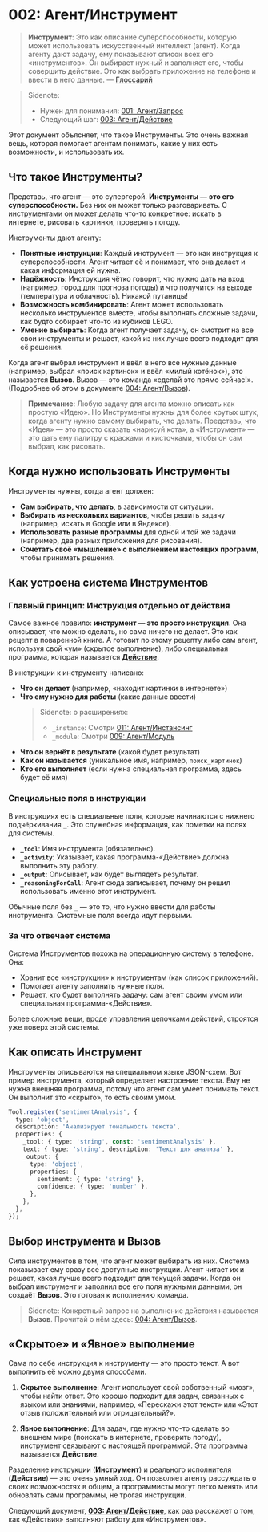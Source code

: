 # 002: Агент/Инструмент

> **Инструмент**: Это как описание суперспособности, которую может использовать искусственный интеллект (агент). Когда агенту дают задачу, ему показывают список всех его «инструментов». Он выбирает нужный и заполняет его, чтобы совершить действие. Это как выбрать приложение на телефоне и ввести в него данные. — [Глоссарий](./000_glossary.md)

> Sidenote:
> 
> *   Нужен для понимания: [001: Агент/Запрос](./001_agent_request.md)
> *   Следующий шаг: [003: Агент/Действие](./003_agent_activity.md)

Этот документ объясняет, что такое Инструменты. Это очень важная вещь, которая помогает агентам понимать, какие у них есть возможности, и использовать их.

## Что такое Инструменты?

Представь, что агент — это супергерой. **Инструменты — это его суперспособности.** Без них он может только разговаривать. С инструментами он может делать что-то конкретное: искать в интернете, рисовать картинки, проверять погоду.

Инструменты дают агенту:

- **Понятные инструкции**: Каждый инструмент — это как инструкция к суперспособности. Агент читает её и понимает, что она делает и какая информация ей нужна.
- **Надёжность**: Инструкция чётко говорит, что нужно дать на вход (например, город для прогноза погоды) и что получится на выходе (температура и облачность). Никакой путаницы!
- **Возможность комбинировать**: Агент может использовать несколько инструментов вместе, чтобы выполнять сложные задачи, как будто собирает что-то из кубиков LEGO.
- **Умение выбирать**: Когда агент получает задачу, он смотрит на все свои инструменты и решает, какой из них лучше всего подходит для её решения.

Когда агент выбрал инструмент и ввёл в него все нужные данные (например, выбрал «поиск картинок» и ввёл «милый котёнок»), это называется **Вызов**. Вызов — это команда «сделай это прямо сейчас!». (Подробнее об этом в документе [004: Агент/Вызов](./004_agent_call.md)).

> **Примечание**: Любую задачу для агента можно описать как простую «Идею». Но Инструменты нужны для более крутых штук, когда агенту нужно самому выбирать, что делать. Представь, что «Идея» — это просто сказать «нарисуй кота», а «Инструмент» — это дать ему палитру с красками и кисточками, чтобы он сам выбрал, как рисовать.

## Когда нужно использовать Инструменты

Инструменты нужны, когда агент должен:

- **Сам выбирать, что делать**, в зависимости от ситуации.
- **Выбирать из нескольких вариантов**, чтобы решить задачу (например, искать в Google или в Яндексе).
- **Использовать разные программы** для одной и той же задачи (например, два разных приложения для рисования).
- **Сочетать своё «мышление» с выполнением настоящих программ**, чтобы принимать решения.

## Как устроена система Инструментов

### Главный принцип: Инструкция отдельно от действия

Самое важное правило: **инструмент — это просто инструкция**. Она описывает, что можно сделать, но сама ничего не делает. Это как рецепт в поваренной книге. А готовит по этому рецепту либо сам агент, используя свой «ум» (скрытое выполнение), либо специальная программа, которая называется **[Действие](./003_agent_activity.md)**.

В инструкции к инструменту написано:

- **Что он делает** (например, «находит картинки в интернете»)
- **Что ему нужно для работы** (какие данные ввести)
  > Sidenote: о расширениях:
  > 
  > *   `_instance`: Смотри [011: Агент/Инстансинг](./011_agent_instancing.md)
  > *   `_module`: Смотри [009: Агент/Модуль](./009_agent_module.md)
- **Что он вернёт в результате** (какой будет результат)
- **Как он называется** (уникальное имя, например, `поиск_картинок`)
- **Кто его выполняет** (если нужна специальная программа, здесь будет её имя)

### Специальные поля в инструкции

В инструкциях есть специальные поля, которые начинаются с нижнего подчёркивания `_`. Это служебная информация, как пометки на полях для системы.

- **`_tool`**: Имя инструмента (обязательно).
- **`_activity`**: Указывает, какая программа-«Действие» должна выполнить эту работу.
- **`_output`**: Описывает, как будет выглядеть результат.
- **`_reasoningForCall`**: Агент сюда записывает, почему он решил использовать именно этот инструмент.

Обычные поля без `_` — это то, что нужно ввести для работы инструмента. Системные поля всегда идут первыми.

### За что отвечает система

Система Инструментов похожа на операционную систему в телефоне. Она:

- Хранит все «инструкции» к инструментам (как список приложений).
- Помогает агенту заполнить нужные поля.
- Решает, кто будет выполнять задачу: сам агент своим умом или специальная программа-«Действие».

Более сложные вещи, вроде управления цепочками действий, строятся уже поверх этой системы.

## Как описать Инструмент

Инструменты описываются на специальном языке JSON-схем. Вот пример инструмента, который определяет настроение текста. Ему не нужна внешняя программа, потому что агент сам умеет понимать текст. Он выполнит это «скрыто», то есть своим умом.

```typescript
Tool.register('sentimentAnalysis', {
  type: 'object',
  description: 'Анализирует тональность текста',
  properties: {
    _tool: { type: 'string', const: 'sentimentAnalysis' },
    text: { type: 'string', description: 'Текст для анализа' },
    _output: {
      type: 'object',
      properties: {
        sentiment: { type: 'string' },
        confidence: { type: 'number' },
      },
    },
  },
});
```

## Выбор инструмента и Вызов

Сила инструментов в том, что агент может выбирать из них. Система показывает ему сразу все доступные инструкции. Агент читает их и решает, какая лучше всего подходит для текущей задачи. Когда он выбрал инструмент и заполнил все его поля нужными данными, он создаёт **Вызов**. Это готовая к исполнению команда.

> Sidenote: Конкретный запрос на выполнение действия называется **Вызов**. Прочитай о нём здесь: [004: Агент/Вызов](./004_agent_call.md).

## «Скрытое» и «Явное» выполнение

Сама по себе инструкция к инструменту — это просто текст. А вот выполнить её можно двумя способами.

1.  **Скрытое выполнение**: Агент использует свой собственный «мозг», чтобы найти ответ. Это хорошо подходит для задач, связанных с языком или знаниями, например, «Перескажи этот текст» или «Этот отзыв положительный или отрицательный?».

2.  **Явное выполнение**: Для задач, где нужно что-то сделать во внешнем мире (поискать в интернете, проверить погоду), инструмент связывают с настоящей программой. Эта программа называется **Действие**.

Разделение инструкции (**Инструмент**) и реального исполнителя (**Действие**) — это очень умный ход. Он позволяет агенту рассуждать о своих возможностях в общем, а программисты могут легко менять или обновлять сами программы, не трогая инструкции.

Следующий документ, **[003: Агент/Действие](./003_agent_activity.md)**, как раз расскажет о том, как «Действия» выполняют работу для «Инструментов».